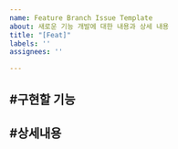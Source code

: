 ```yaml
---
name: Feature Branch Issue Template
about: 새로운 기능 개발에 대한 내용과 상세 내용
title: "[Feat]"
labels: ''
assignees: ''

---
```


#구현할 기능
-

#상세내용
-
